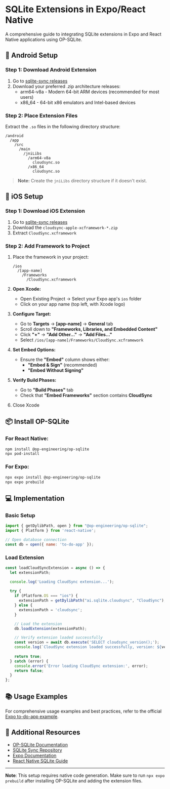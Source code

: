 # SQLite Extensions in Expo/React Native

A comprehensive guide to integrating SQLite extensions in Expo and React Native applications using OP-SQLite.

## 🤖 Android Setup

### Step 1: Download Android Extension

1. Go to [sqlite-sync releases](https://github.com/sqliteai/sqlite-sync/releases)
2. Download your preferred .zip architecture releases:
    - arm64-v8a - Modern 64-bit ARM devices (recommended for most users)
    - x86_64 - 64-bit x86 emulators and Intel-based devices

### Step 2: Place Extension Files

Extract the `.so` files in the following directory structure:

```
/android
  /app
    /src
      /main
        /jniLibs
          /arm64-v8a
            cloudsync.so
          /x86_64
            cloudsync.so
```

> **Note:** Create the `jniLibs` directory structure if it doesn't exist.

## 🍎 iOS Setup

### Step 1: Download iOS Extension

1. Go to [sqlite-sync releases](https://github.com/sqliteai/sqlite-sync/releases)
2. Download the `cloudsync-apple-xcframework-*.zip`
3. Extract `CloudSync.xcframework`

### Step 2: Add Framework to Project

1. Place the framework in your project:
   ```
   /ios
     /[app-name]
       /Frameworks
         /CloudSync.xcframework
   ```

2. **Open Xcode:**
   - Open Existing Project → Select your Expo app's `ios` folder
   - Click on your app name (top left, with Xcode logo)

3. **Configure Target:**
   - Go to **Targets** → **[app-name]** → **General** tab
   - Scroll down to **"Frameworks, Libraries, and Embedded Content"**
   - Click **"+"** → **"Add Other…"** → **"Add Files…"**
   - Select `/ios/[app-name]/Frameworks/CloudSync.xcframework`

4. **Set Embed Options:**
   - Ensure the **"Embed"** column shows either:
     - **"Embed & Sign"** (recommended)
     - **"Embed Without Signing"**

5. **Verify Build Phases:**
   - Go to **"Build Phases"** tab
   - Check that **"Embed Frameworks"** section contains **CloudSync**

6. Close Xcode

## 📦 Install OP-SQLite

### For React Native:
```bash
npm install @op-engineering/op-sqlite
npx pod-install
```

### For Expo:
```bash
npx expo install @op-engineering/op-sqlite
npx expo prebuild
```

## 💻 Implementation

### Basic Setup

```javascript
import { getDylibPath, open } from "@op-engineering/op-sqlite";
import { Platform } from 'react-native';

// Open database connection
const db = open({ name: 'to-do-app' });
```

### Load Extension

```javascript
const loadCloudSyncExtension = async () => {
  let extensionPath;

  console.log('Loading CloudSync extension...');
  
  try {
    if (Platform.OS === "ios") {
      extensionPath = getDylibPath("ai.sqlite.cloudsync", "CloudSync");
    } else {
      extensionPath = 'cloudsync';
    }

    // Load the extension
    db.loadExtension(extensionPath);

    // Verify extension loaded successfully
    const version = await db.execute('SELECT cloudsync_version();');
    console.log(`CloudSync extension loaded successfully, version: ${version.rows[0]['cloudsync_version()']}`);
    
    return true;
  } catch (error) {
    console.error('Error loading CloudSync extension:', error);
    return false;
  }
};
```

## 📚 Usage Examples

For comprehensive usage examples and best practices, refer to the official [Expo to-do-app example](https://github.com/sqliteai/sqlite-sync/tree/main/examples/to-do-app).

## 📝 Additional Resources

- [OP-SQLite Documentation](https://github.com/OP-Engineering/op-sqlite)
- [SQLite Sync Repository](https://github.com/sqliteai/sqlite-sync)
- [Expo Documentation](https://docs.expo.dev/)
- [React Native SQLite Guide](https://reactnative.dev/)

---

**Note**: This setup requires native code generation. Make sure to run `npx expo prebuild` after installing OP-SQLite and adding the extension files.